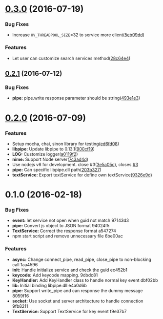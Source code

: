 <a name="0.3.0"></a>
# [0.3.0](https://github.com/jessy1092/NIME/compare/v0.2.1...v0.3.0) (2016-07-19)


### Bug Fixes

* Increase `UV_THREADPOOL_SIZE`=32 to service more client([5eb09dd](https://github.com/jessy1092/NIME/commit/5eb09dd))


### Features

* Let user can customize search services method([28c64e4](https://github.com/jessy1092/NIME/commit/28c64e4))



<a name="0.2.1"></a>
## [0.2.1](https://github.com/jessy1092/NIME/compare/v0.2.0...v0.2.1) (2016-07-12)


### Bug Fixes

* **pipe:** pipe.write response parameter should be string([493e1e3](https://github.com/jessy1092/NIME/commit/493e1e3))



<a name="0.2.0"></a>
# [0.2.0](https://github.com/jessy1092/NIME/compare/v0.1.0...v0.2.0) (2016-07-09)


### Features

* Setup mocha, chai, sinon library for testing([ed6fd08](https://github.com/jessy1092/NIME/commit/ed6fd08))
* **libpipe:** Update libpipe to 0.13.1([900cf19](https://github.com/jessy1092/NIME/commit/900cf19))
* **LOG:** Customize logger([a0119f2](https://github.com/jessy1092/NIME/commit/a0119f2))
* **nime:** Support Node server([7c3ad4d](https://github.com/jessy1092/NIME/commit/7c3ad4d))
* Use nodejs v6 for development. close #3([3e5a05c](https://github.com/jessy1092/NIME/commit/3e5a05c)), closes [#3](https://github.com/jessy1092/NIME/issues/3)
* **pipe:** Can specific libpipe.dll path([203b327](https://github.com/jessy1092/NIME/commit/203b327))
* **textService:** Export textService for define own textService([9326e9d](https://github.com/jessy1092/NIME/commit/9326e9d))



<a name="0.1.0"></a>
# 0.1.0 (2016-02-18)


### Bug Fixes

* **event:** let service not open when guid not match 97143d3
* **pipe:** Convert js object to JSON format 94024f5
* **TextService:** Correct the response format a547274
* npm start script and remove unnecessary file 6be00ac

### Features

* **async:** Change connect_pipe, read_pipe, close_pipe to non-blocking call 1aa4596
* **init:** Handle initialize service and check the guid ec452b1
* **keycode:** Add keycode mapping. 9dbdc81
* **KeyHandler:** Add KeyHandler class to handle normal key event dbf02bb
* **lib:** Initial binding libpipe.dll e4a0d6b
* **pipe:** Support write_pipe and can response the dummy message 8059f16
* **socket:** Use socket and server architecture to handle connection 9fb8211
* **TextService:** Support TextService for key event f9e37b7

